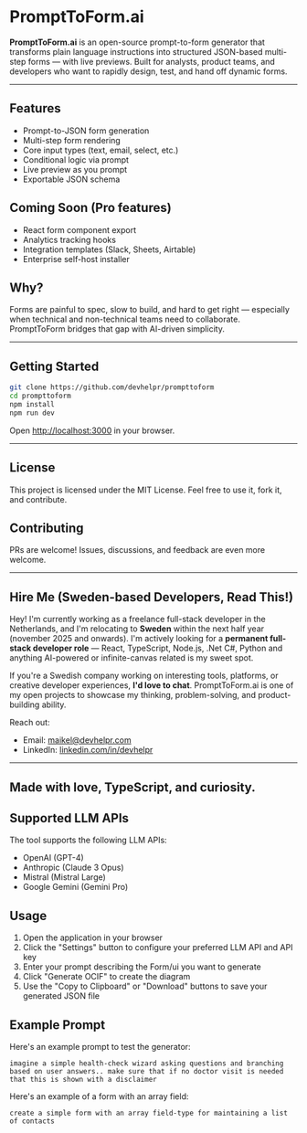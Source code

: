 # PromptToForm.ai

**PromptToForm.ai** is an open-source prompt-to-form generator that transforms plain language instructions into structured JSON-based multi-step forms — with live previews. Built for analysts, product teams, and developers who want to rapidly design, test, and hand off dynamic forms.

---

## Features

* Prompt-to-JSON form generation
* Multi-step form rendering
* Core input types (text, email, select, etc.)
* Conditional logic via prompt
* Live preview as you prompt
* Exportable JSON schema

## Coming Soon (Pro features)

* React form component export
* Analytics tracking hooks
* Integration templates (Slack, Sheets, Airtable)
* Enterprise self-host installer

## Why?

Forms are painful to spec, slow to build, and hard to get right — especially when technical and non-technical teams need to collaborate. PromptToForm bridges that gap with AI-driven simplicity.

---

## Getting Started

```bash
git clone https://github.com/devhelpr/prompttoform
cd prompttoform
npm install
npm run dev
```

Open [http://localhost:3000](http://localhost:3000) in your browser.

---

## License

This project is licensed under the MIT License. Feel free to use it, fork it, and contribute.

## Contributing

PRs are welcome! Issues, discussions, and feedback are even more welcome.

---

## Hire Me (Sweden-based Developers, Read This!)

Hey! I'm currently working as a freelance full-stack developer in the Netherlands, and I'm relocating to **Sweden** within the next half year (november 2025 and onwards). I'm actively looking for a **permanent full-stack developer role** — React, TypeScript, Node.js, .Net C#, Python and anything AI-powered or infinite-canvas related is my sweet spot.

If you're a Swedish company working on interesting tools, platforms, or creative developer experiences, **I'd love to chat**. PromptToForm.ai is one of my open projects to showcase my thinking, problem-solving, and product-building ability.

Reach out:

* Email: [maikel@devhelpr.com](mailto:maikel@devhelpr.com)
* LinkedIn: [linkedin.com/in/devhelpr](https://linkedin.com/in/devhelpr)

---

## Made with love, TypeScript, and curiosity.



## Supported LLM APIs

The tool supports the following LLM APIs:
- OpenAI (GPT-4)
- Anthropic (Claude 3 Opus)
- Mistral (Mistral Large)
- Google Gemini (Gemini Pro)

## Usage

1. Open the application in your browser
2. Click the "Settings" button to configure your preferred LLM API and API key
3. Enter your prompt describing the Form/ui you want to generate
4. Click "Generate OCIF" to create the diagram
5. Use the "Copy to Clipboard" or "Download" buttons to save your generated JSON file

## Example Prompt

Here's an example prompt to test the generator:

```
imagine a simple health-check wizard asking questions and branching based on user answers.. make sure that if no doctor visit is needed that this is shown with a disclaimer

```

Here's an example of a form with an array field:

```
create a simple form with an array field-type for maintaining a list of contacts

```

